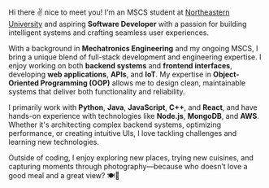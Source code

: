Hi there ✌️ nice to meet you! I'm an MSCS student at [Northeastern University](https://seattle.northeastern.edu) and aspiring **Software Developer** with a passion for building intelligent systems and crafting seamless user experiences.

With a background in **Mechatronics Engineering** and my ongoing MSCS, I bring a unique blend of full-stack development and engineering expertise. I enjoy working on both **backend systems** and **frontend interfaces**, developing **web applications**, **APIs**, and **IoT**. My expertise in **Object-Oriented Programming (OOP)** allows me to design clean, maintainable systems that deliver both functionality and reliability.

I primarily work with **Python**, **Java**, **JavaScript**, **C++**, and **React**, and have hands-on experience with technologies like **Node.js**, **MongoDB**, and **AWS**. Whether it's architecting complex backend systems, optimizing performance, or creating intuitive UIs, I love tackling challenges and learning new technologies.

Outside of coding, I enjoy exploring new places, trying new cuisines, and capturing moments through photography—because who doesn’t love a good meal and a great view? 🍽️📸

